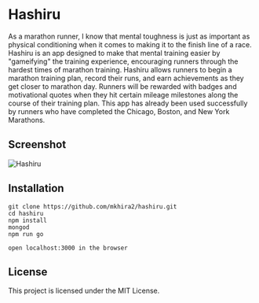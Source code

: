 # Hashiru

As a marathon runner, I know that mental toughness is just as important as physical conditioning when it comes to making it to the finish line of a race. Hashiru is an app designed to make that mental training easier by "gameifying" the training experience, encouraging runners through the hardest times of marathon training. Hashiru allows runners to begin a marathon training plan, record their runs, and earn achievements as they get closer to marathon day. Runners will be rewarded with badges and motivational quotes when they hit certain mileage milestones along the course of their training plan. This app has already been used successfully by runners who have completed the Chicago, Boston, and New York Marathons.


## Screenshot
![Hashiru](/dist/assets/images/hashiru.png)

## Installation

```
git clone https://github.com/mkhira2/hashiru.git
cd hashiru
npm install
mongod
npm run go

open localhost:3000 in the browser
```

## License

This project is licensed under the MIT License.
